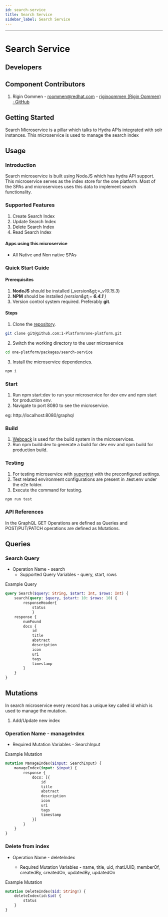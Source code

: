 ```yaml
---
id: search-service
title: Search Service
sidebar_label: Search Service
---
```

***
# Search Service

## Developers

## Component Contributors

1. Rigin Oommen - [roommen@redhat.com](mailto:roommen@redhat.com) - [riginoommen (Rigin Oommen) · GitHub](https://github.com/riginoommen)

## Getting Started

Search Microservice is a pillar which talks to Hydra APIs integrated with solr instances. This microservice is used to manage the search index

## Usage

### Introduction

Search microservice is built using NodeJS which has hydra API support. This microservice serves as the index store for the one platform. Most of the SPAs and microservices uses this data to implement search functionality.

### Supported Features

1. Create Search Index
2. Update Search Index
3. Delete Search Index
4. Read Search Index

#### Apps using this microservice

* All Native and Non native SPAs

### Quick Start Guide

#### Prerequisites

1. **NodeJS** should be installed (_version\&gt;=__v10.15.3_)
2. **NPM** should be installed _(version\&gt;= __6.4.1__ )_
3. Version control system required. Preferably **git**.

#### Steps

1. Clone the [repository](https://github.com/1-Platform/one-platform).

```sh
git clone git@github.com:1-Platform/one-platform.git
```

2. Switch the working directory to the user microservice

```sh
cd one-platform/packages/search-service
```

3. Install the microservice dependencies.

```sh
npm i
```

### Start

1. Run npm start:dev to run your microservice for dev env and npm start for production env.
2. Navigate to port 8080 to see the microservice.

eg: http://localhost:8080/graphql

### Build

1. [Webpack](https://webpack.js.org/) is used for the build system in the microservices.
2. Run npm build:dev to generate a build for dev env and npm build for production build.

### Testing

1. For testing microservice with [supertest](https://www.npmjs.com/package/supertest) with the preconfigured settings.
2. Test related environment configurations are present in .test.env under the e2e folder.
3. Execute the command for testing.

```sh
npm run test
```

### API References

In the GraphQL GET Operations are defined as Queries and POST/PUT/PATCH operations are defined as Mutations.

## Queries

### Search Query

- Operation Name - search
    - Supported Query Variables - query, start, rows

Example Query
```graphql
query Search($query: String, $start: Int, $rows: Int) {
    search(query: $query, $start: 10: $rows: 10) {
        responseHeader{
            status
            }
    response {
        numFound
        docs {
            id
            title
            abstract
            description
            icon
            uri
            tags
            timestamp
        }
    }
}
```
## Mutations

In search microservice every record has a unique key called id which is used to manage the mutation.

1. Add/Update new index

### Operation Name - manageIndex

- Required Mutation Variables - SearchInput

Example Mutation
```graphql
mutation ManageIndex($input: SearchInput) {
    manageIndex(input: $input) {
        response {
            docs: [{
                id
                title
                abstract
                description
                icon
                uri
                tags
                timestamp
            }]
        }
    }
}
```
### Delete from index

- Operation Name - deleteIndex

    - Required Mutation Variables - name, title, uid, rhatUUID, memberOf, createdBy, createdOn, updatedBy, updatedOn

Example Mutation

```graphql
mutation DeleteIndex($id: String!) {
    deleteIndex(id:$id) {
        status
    }
}
```
